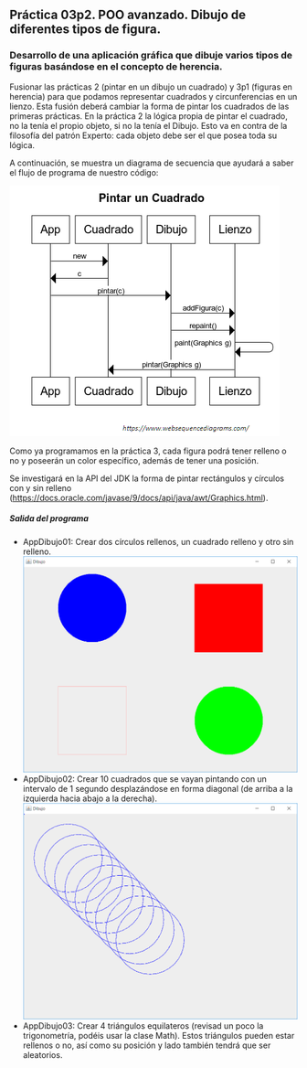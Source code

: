 ## Práctica 03p2. POO avanzado. Dibujo de diferentes tipos de figura. 
### Desarrollo de una aplicación gráfica que dibuje varios tipos de figuras basándose en el concepto de herencia.

Fusionar las prácticas 2 (pintar en un dibujo un cuadrado) y 3p1 (figuras en herencia) para que podamos representar cuadrados y circunferencias en un lienzo. Esta fusión deberá cambiar la forma de pintar los cuadrados de las primeras prácticas. En la práctica 2 la lógica propia de pintar el cuadrado, no la tenía el propio objeto, si no la tenía el Dibujo. Esto va en contra de la filosofía del patrón Experto: cada objeto debe ser el que posea toda su lógica.

A continuación, se muestra un diagrama de secuencia que ayudará a saber el flujo de programa de nuestro código:

![Diagrama de secuencia](_diagramaSecuencia.png)

Como ya programamos en la práctica 3, cada figura podrá tener relleno o no y poseerán un color específico, además de tener una posición.

Se investigará en la API del JDK la forma de pintar rectángulos y círculos con y sin relleno (https://docs.oracle.com/javase/9/docs/api/java/awt/Graphics.html).

##### Salida del programa

* AppDibujo01: Crear dos círculos rellenos, un cuadrado relleno y otro sin relleno.
![Salida de App01](output1.jpg)
* AppDibujo02: Crear 10 cuadrados que se vayan pintando con un intervalo de 1 segundo desplazándose en forma diagonal (de arriba a la izquierda hacia abajo a la derecha).
![Salida de App02](output2.jpg)
* AppDibujo03: Crear 4 triángulos equilateros (revisad un poco la trigonometría, podéis usar la clase Math). Estos triángulos pueden estar rellenos o no, así como su posición y lado también tendrá que ser aleatorios.



